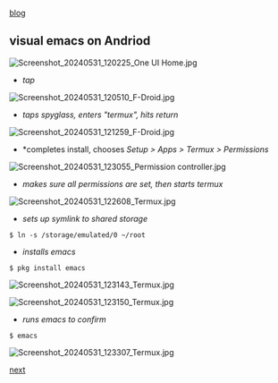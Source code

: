[blog](blog.md)

## visual emacs on Andriod 

![Screenshot_20240531_120225_One UI Home.jpg](https://github.com/billwear/billwear.github.io/assets/18288776/fc1f0dd8-6bb2-48ac-90fa-7be27abdd0d0)

* *tap*

![Screenshot_20240531_120510_F-Droid.jpg](https://github.com/billwear/billwear.github.io/assets/18288776/98af3f21-afcf-4d98-8c87-1e0a8dbb1005)

* *taps spyglass, enters "termux", hits return*

![Screenshot_20240531_121259_F-Droid.jpg](https://github.com/billwear/billwear.github.io/assets/18288776/81b90f0b-6763-4bb6-a5b3-1b1e40408063)

* *completes install, chooses *Setup > Apps > Termux > Permissions*

![Screenshot_20240531_123055_Permission controller.jpg](https://github.com/billwear/billwear.github.io/assets/18288776/cc99237b-3287-4dbc-a5da-1a7b8728faf9)

* *makes sure all permissions are set, then starts termux*

![Screenshot_20240531_122608_Termux.jpg](https://github.com/billwear/billwear.github.io/assets/18288776/fed3723d-757d-4a84-86c3-ead6beee8e4a)

* *sets up symlink to shared storage*

```nohighlight
$ ln -s /storage/emulated/0 ~/root
```

* *installs emacs*

```nohighlight
$ pkg install emacs
```

![Screenshot_20240531_123143_Termux.jpg](https://github.com/billwear/billwear.github.io/assets/18288776/796d0ffa-8470-4987-a013-17a0dfc55250)

![Screenshot_20240531_123150_Termux.jpg](https://github.com/billwear/billwear.github.io/assets/18288776/8b2d03d1-a79d-4b2e-9ec3-ab34c62fbec7)

* *runs emacs to confirm*

```nohighlight
$ emacs
```

![Screenshot_20240531_123307_Termux.jpg](https://github.com/billwear/billwear.github.io/assets/18288776/23dffeb3-56db-4df5-b387-83e98aefc44f)

[next](two.md)








